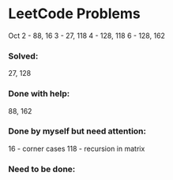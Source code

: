 # LeetCode Problems
Oct
2 - 88, 16
3 - 27, 118
4 - 128, 118
6 - 128, 162

### Solved:
27, 128

### Done with help:
88, 162

### Done by myself but need attention:
16 - corner cases
118 - recursion in matrix

### Need to be done:

